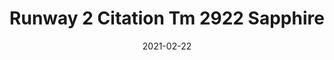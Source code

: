 ---
tags: 
  - "To Market"
  - "Rubber Flooring"
  - "Runway2"
title: "Runway 2 Citation Tm 2922 Sapphire"
designer: "To Market"
image_primary: "img/2922.jpg"
href: "https://www.tomkt.com/runway-2-swatches"
description: "ROLL%20SIZE%3A%204%27%20x%2025%27%A0%20or%204%27%20x%2050%27"
category: "rubber-flooring-runway2"
subtitle: ""
manufacturer: "ToMarket"
slug: "/manufacturers/tomarket/rubber-flooring-runway-2/to-market-runway-2-citation-tm-2922-sapphire"
date: "2021-02-22"
---